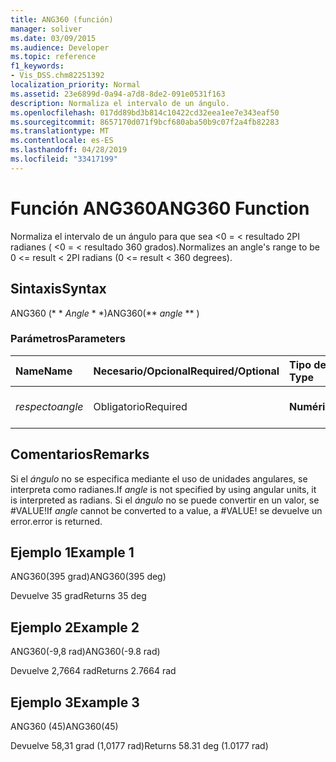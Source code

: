 ```yaml
---
title: ANG360 (función)
manager: soliver
ms.date: 03/09/2015
ms.audience: Developer
ms.topic: reference
f1_keywords:
- Vis_DSS.chm82251392
localization_priority: Normal
ms.assetid: 23e6899d-0a94-a7d8-8de2-091e0531f163
description: Normaliza el intervalo de un ángulo.
ms.openlocfilehash: 017dd89bd3b814c10422cd32eea1ee7e343eaf50
ms.sourcegitcommit: 8657170d071f9bcf680aba50b9c07f2a4fb82283
ms.translationtype: MT
ms.contentlocale: es-ES
ms.lasthandoff: 04/28/2019
ms.locfileid: "33417199"
---
```

# <a name="ang360-function"></a><span data-ttu-id="1dcf4-103">Función ANG360</span><span class="sxs-lookup"><span data-stu-id="1dcf4-103">ANG360 Function</span></span>

<span data-ttu-id="1dcf4-104">Normaliza el intervalo de un ángulo para que sea \<0 = \< resultado 2PI radianes ( \<0 = \< resultado 360 grados).</span><span class="sxs-lookup"><span data-stu-id="1dcf4-104">Normalizes an angle's range to be 0 \<= result \< 2PI radians (0 \<= result \< 360 degrees).</span></span>
  
## <a name="syntax"></a><span data-ttu-id="1dcf4-105">Sintaxis</span><span class="sxs-lookup"><span data-stu-id="1dcf4-105">Syntax</span></span>

<span data-ttu-id="1dcf4-106">ANG360 (\* \* *Angle* \* \*)</span><span class="sxs-lookup"><span data-stu-id="1dcf4-106">ANG360(\*\* *angle* \*\* )</span></span> 
  
### <a name="parameters"></a><span data-ttu-id="1dcf4-107">Parámetros</span><span class="sxs-lookup"><span data-stu-id="1dcf4-107">Parameters</span></span>

|<span data-ttu-id="1dcf4-108">**Name**</span><span class="sxs-lookup"><span data-stu-id="1dcf4-108">**Name**</span></span>|<span data-ttu-id="1dcf4-109">**Necesario/Opcional**</span><span class="sxs-lookup"><span data-stu-id="1dcf4-109">**Required/Optional**</span></span>|<span data-ttu-id="1dcf4-110">**Tipo de datos**</span><span class="sxs-lookup"><span data-stu-id="1dcf4-110">**Data Type**</span></span>|<span data-ttu-id="1dcf4-111">**Descripción**</span><span class="sxs-lookup"><span data-stu-id="1dcf4-111">**Description**</span></span>|
|:-----|:-----|:-----|:-----|
| <span data-ttu-id="1dcf4-112">_respecto_</span><span class="sxs-lookup"><span data-stu-id="1dcf4-112">_angle_</span></span> <br/> |<span data-ttu-id="1dcf4-113">Obligatorio</span><span class="sxs-lookup"><span data-stu-id="1dcf4-113">Required</span></span>  <br/> |<span data-ttu-id="1dcf4-114">**Numérico**</span><span class="sxs-lookup"><span data-stu-id="1dcf4-114">**Numeric**</span></span> <br/> |<span data-ttu-id="1dcf4-115">El ángulo que se normalizará.</span><span class="sxs-lookup"><span data-stu-id="1dcf4-115">The angle to be normalized.</span></span>  <br/> |
   
## <a name="remarks"></a><span data-ttu-id="1dcf4-116">Comentarios</span><span class="sxs-lookup"><span data-stu-id="1dcf4-116">Remarks</span></span>

<span data-ttu-id="1dcf4-117">Si el *ángulo* no se especifica mediante el uso de unidades angulares, se interpreta como radianes.</span><span class="sxs-lookup"><span data-stu-id="1dcf4-117">If  *angle*  is not specified by using angular units, it is interpreted as radians.</span></span> <span data-ttu-id="1dcf4-118">Si el *ángulo* no se puede convertir en un valor, se #VALUE!</span><span class="sxs-lookup"><span data-stu-id="1dcf4-118">If  *angle*  cannot be converted to a value, a #VALUE!</span></span> <span data-ttu-id="1dcf4-119">se devuelve un error.</span><span class="sxs-lookup"><span data-stu-id="1dcf4-119">error is returned.</span></span> 
  
## <a name="example-1"></a><span data-ttu-id="1dcf4-120">Ejemplo 1</span><span class="sxs-lookup"><span data-stu-id="1dcf4-120">Example 1</span></span>

<span data-ttu-id="1dcf4-121">ANG360(395 grad)</span><span class="sxs-lookup"><span data-stu-id="1dcf4-121">ANG360(395 deg)</span></span>
  
<span data-ttu-id="1dcf4-122">Devuelve 35 grad</span><span class="sxs-lookup"><span data-stu-id="1dcf4-122">Returns 35 deg</span></span>
  
## <a name="example-2"></a><span data-ttu-id="1dcf4-123">Ejemplo 2</span><span class="sxs-lookup"><span data-stu-id="1dcf4-123">Example 2</span></span>

<span data-ttu-id="1dcf4-124">ANG360(-9,8 rad)</span><span class="sxs-lookup"><span data-stu-id="1dcf4-124">ANG360(-9.8 rad)</span></span>
  
<span data-ttu-id="1dcf4-125">Devuelve 2,7664 rad</span><span class="sxs-lookup"><span data-stu-id="1dcf4-125">Returns 2.7664 rad</span></span>
  
## <a name="example-3"></a><span data-ttu-id="1dcf4-126">Ejemplo 3</span><span class="sxs-lookup"><span data-stu-id="1dcf4-126">Example 3</span></span>

<span data-ttu-id="1dcf4-127">ANG360 (45)</span><span class="sxs-lookup"><span data-stu-id="1dcf4-127">ANG360(45)</span></span>
  
<span data-ttu-id="1dcf4-128">Devuelve 58,31 grad (1,0177 rad)</span><span class="sxs-lookup"><span data-stu-id="1dcf4-128">Returns 58.31 deg (1.0177 rad)</span></span>
  

